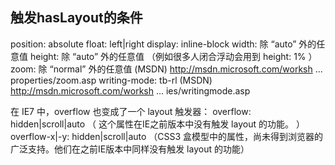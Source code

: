 ## 触发hasLayout的条件
position: absolute 
float: left|right 
display: inline-block 
width: 除 “auto” 外的任意值 
height: 除 “auto” 外的任意值 （例如很多人闭合浮动会用到 height: 1%  ） 
zoom: 除 “normal” 外的任意值 (MSDN) http://msdn.microsoft.com/worksh ... properties/zoom.asp 
writing-mode: tb-rl (MSDN) http://msdn.microsoft.com/worksh ... ies/writingmode.asp

在 IE7 中，overflow 也变成了一个 layout 触发器：
overflow: hidden|scroll|auto （ 这个属性在IE之前版本中没有触发 layout 的功能。 ）
overflow-x|-y: hidden|scroll|auto （CSS3 盒模型中的属性，尚未得到浏览器的广泛支持。他们在之前IE版本中同样没有触发 layout 的功能）